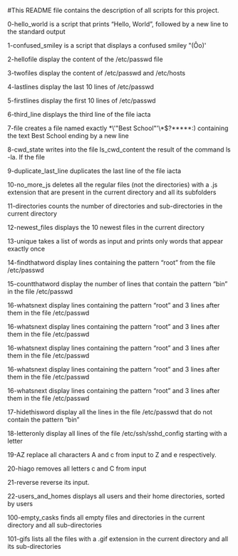 #This README file contains the description of all scripts for this project.

0-hello_world is a script that prints “Hello, World”, followed by a new line to the standard output

1-confused_smiley is a script that displays a confused smiley "(Ôo)'

2-hellofile display the content of the /etc/passwd file 

3-twofiles display the content of /etc/passwd and /etc/hosts

4-lastlines display the last 10 lines of /etc/passwd

5-firstlines display the first 10 lines of /etc/passwd

6-third_line displays the third line of the file iacta

7-file creates a file named exactly \*\\'"Best School"\'\\*$\?\*\*\*\*\*:) containing the text Best School ending by a new line

8-cwd_state writes into the file ls_cwd_content the result of the command ls -la. If the file

9-duplicate_last_line duplicates the last line of the file iacta

10-no_more_js deletes all the regular files (not the directories) with a .js extension that are present in the current directory and all its subfolders

11-directories counts the number of directories and sub-directories in the current directory

12-newest_files displays the 10 newest files in the current directory

13-unique  takes a list of words as input and prints only words that appear exactly once

14-findthatword display lines containing the pattern “root” from the file /etc/passwd

15-countthatword display the number of lines that contain the pattern “bin” in the file /etc/passwd

16-whatsnext display lines containing the pattern “root” and 3 lines after them in the file /etc/passwd

16-whatsnext display lines containing the pattern “root” and 3 lines after them in the file /etc/passwd

16-whatsnext display lines containing the pattern “root” and 3 lines after them in the file /etc/passwd

16-whatsnext display lines containing the pattern “root” and 3 lines after them in the file /etc/passwd

16-whatsnext display lines containing the pattern “root” and 3 lines after them in the file /etc/passwd

17-hidethisword display all the lines in the file /etc/passwd that do not contain the pattern “bin”

18-letteronly display all lines of the file /etc/ssh/sshd_config starting with a letter

19-AZ replace all characters A and c from input to Z and e respectively.

20-hiago removes all letters c and C from input

21-reverse reverse its input.

22-users_and_homes displays all users and their home directories, sorted by users

100-empty_casks finds all empty files and directories in the current directory and all sub-directories

101-gifs  lists all the files with a .gif extension in the current directory and all its sub-directories


